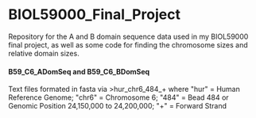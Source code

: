 # BIOL59000_Final_Project
Repository for the A and B domain sequence data used in my BIOL59000 final project, as well as some code for finding the chromosome sizes and relative domain sizes. 

#### B59_C6_ADomSeq and B59_C6_BDomSeq
Text files formated in fasta via >hur_chr6_484_+ where "hur" = Human Reference Genome; "chr6" = Chromosome 6; 
"484" = Bead 484 or Genomic Position 24,150,000 to 24,200,000; "+" = Forward Strand
